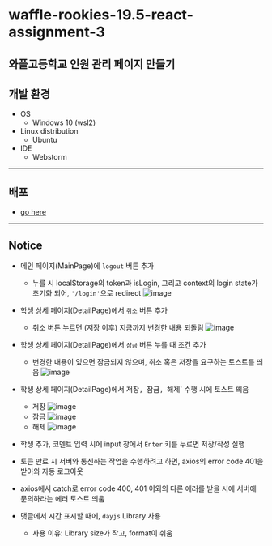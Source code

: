 # waffle-rookies-19.5-react-assignment-3

## **와플고등학교 인원 관리 페이지 만들기**

## 개발 환경

- OS
  - Windows 10 (wsl2)
- Linux distribution
  - Ubuntu
- IDE
  - Webstorm

---

## 배포

- [go here](https://d3arh86hafsfhz.cloudfront.net)

---

## Notice

- 메인 페이지(MainPage)에 `logout` 버튼 추가

  - 누를 시 localStorage의 token과 isLogin, 그리고 context의 login state가 초기화 되어, `'/login'`으로 redirect
    ![image](https://user-images.githubusercontent.com/66158942/136619326-195de75c-566d-4a13-9323-865fb0a4022e.png)

- 학생 상세 페이지(DetailPage)에서 `취소` 버튼 추가

  - 취소 버튼 누르면 (저장 이후) 지금까지 변경한 내용 되돌림
    ![image](https://user-images.githubusercontent.com/66158942/136619399-28f069c5-9449-4e04-b636-ec25bcad1b0f.png)

- 학생 상세 페이지(DetailPage)에서 `잠금` 버튼 누를 때 조건 추가
  - 변경한 내용이 있으면 잠금되지 않으며, 취소 혹은 저장을 요구하는 토스트를 띄움
    ![image](https://user-images.githubusercontent.com/66158942/136619448-5b7d24e7-2def-4d79-8f1f-9bb137e4e586.png)
- 학생 상세 페이지(DetailPage)에서 저장`, `잠금`, `해제` 수행 시에 토스트 띄움
  - 저장
    ![image](https://user-images.githubusercontent.com/66158942/136619752-ed75c8c3-7db8-414f-a66c-5691aa9b66ec.png)
  - 잠금
    ![image](https://user-images.githubusercontent.com/66158942/136619657-d1bd74cf-0b49-4396-b9a2-ed1bd5014a6d.png)
  - 해제
    ![image](https://user-images.githubusercontent.com/66158942/136619683-a593a073-a764-49b5-bbbf-d31040d7813e.png)
- 학생 추가, 코멘트 입력 시에 input 창에서 `Enter` 키를 누르면 저장/작성 실행

- 토큰 만료 시 서버와 통신하는 작업을 수행하려고 하면, axios의 error code 401을 받아와 자동 로그아웃

- axios에서 catch로 error code 400, 401 이외의 다른 에러를 받을 시에 서버에 문의하라는 에러 토스트 띄움

- 댓글에서 시간 표시할 때에, `dayjs` Library 사용
  - 사용 이유: Library size가 작고, format이 쉬움

